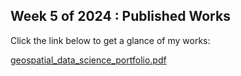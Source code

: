 ## Week 5 of 2024 : Published Works

Click the link below to get a glance of my works:

[geospatial_data_science_portfolio.pdf](https://github.com/jeenogeorge/jeenogeorge.github.io/files/14120675/jeeno_geospatial_data_science_portfolio.pdf)
